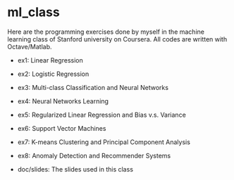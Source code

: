 ml_class 
========

Here are the programming exercises done by myself in the machine learning class of Stanford university on Coursera.
All codes are written with Octave/Matlab.

- ex1: Linear Regression
- ex2: Logistic Regression
- ex3: Multi-class Classification and Neural Networks
- ex4: Neural Networks Learning
- ex5: Regularized Linear Regression and Bias v.s. Variance
- ex6: Support Vector Machines
- ex7: K-means Clustering and Principal Component Analysis
- ex8: Anomaly Detection and Recommender Systems

- doc/slides: The slides used in this class
